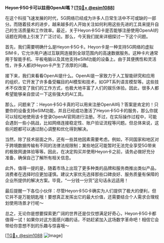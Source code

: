 **Heyon卡5G卡可以註冊OpenAI嗎？[[TG💪+ @esim1088](https://t.me/s/esim1088)]**

在这个科技飞速发展的时代，5G网络已经成为许多人日常生活中不可或缺的一部分。而随着技术的进步，越来越多的人开始关注如何利用这些先进的工具来提升自己的生活质量和工作效率。最近，关于Heyon卡5G卡是否能够注册使用OpenAI的话题在网络上引发了广泛讨论。那么，今天我们就来详细探讨一下这个问题。

首先，我们需要明确什么是Heyon卡5G卡。Heyon卡是一种支持5G网络的虚拟SIM卡，它允许用户通过互联网连接到全球范围内的高速数据服务。这种卡片通常用于智能手机、平板电脑以及其他支持eSIM功能的设备上。由于其便携性和灵活性，许多人都对Heyon卡产生了浓厚的兴趣。

接下来，我们来看看OpenAI是什么。OpenAI是一家致力于人工智能研究和应用的组织，它开发了许多备受瞩目的AI模型和技术，如GPT系列语言模型等。这些技术不仅改变了我们的工作方式，也极大地丰富了人们的娱乐体验。因此，很多人都希望能够亲自尝试一下这些强大的AI工具。

那么，问题来了：Heyon卡5G卡真的可以用来注册OpenAI吗？答案是肯定的！只要你的设备支持eSIM功能，并且已经成功激活了Heyon卡5G卡的服务，那么你就可以轻松地使用该卡登录OpenAI官网进行注册。不过，在实际操作过程中，可能会遇到一些小挑战，比如网络连接稳定性、账户验证流程等问题。但总体来说，这些问题都可以通过耐心调整和优化得到解决。

当然，除了技术层面之外，还有一些其他因素需要考虑。例如，不同国家和地区对于跨境数据传输有不同的法律法规限制；某些地区可能暂时无法完全享受5G带来的极致网速体验等等。因此，在决定购买并使用Heyon卡之前，请务必做好充分准备，确保自己了解所有相关信息。

此外，值得一提的是，随着市场上出现了更多种类的品牌和服务商推出类似产品，消费者在选择时应更加谨慎。建议大家优先选择那些口碑良好、服务质量有保障的企业所提供的解决方案。毕竟，“一分钱一分货”这句话永远适用！

最后提醒一下各位小伙伴：尽管Heyon卡5G卡确实为人们提供了极大的便利，但它并不是万能钥匙哦！要想真正发挥出它的最大价值，还需要结合个人需求合理规划使用场景才行呢～

总之，无论你是想要探索更广阔的世界还是仅仅想满足好奇心，Heyon卡5G卡都值得一试！如果你对这方面感兴趣的话，不妨赶紧加入这场数字革命吧！相信它会带给你意想不到的乐趣与惊喜哦～

[[TG💪+ @esim1088](https://t.me/s/esim1088) ![Image](https://i.postimg.cc/4NQfJmqS/Snipaste-2025-05-13-00-14-12.png)]